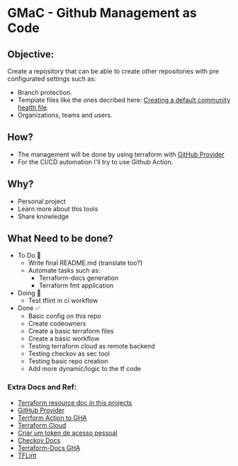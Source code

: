 # GMaC - Github Management as Code

## Objective:

Create a repository that can be able to create other repositories with pre configurated settings such as:
- Branch protection.
- Template files like the ones decribed here: [Creating a default community health file](https://docs.github.com/en/communities/setting-up-your-project-for-healthy-contributions/creating-a-default-community-health-file).
- Organizations, teams and users.

## How?

- The management will be done by using terraform with [GitHub Provider](https://registry.terraform.io/providers/integrations/github/latest/docs)
- For the CI/CD automation I'll try to use Github Action.

## Why?

- Personal project
- Learn more about this tools
- Share knowledge

## What Need to be done?

- To Do :triangular_flag_on_post:
    - Write final README.md (translate too?)
    - Automate tasks such as:
        - Terraform-docs generation
        - Terraform fmt application
- Doing :running:
    - Test tflint in ci workflow
- Done :white_check_mark:
    - Basic config on this repo
    - Create codeowners
    - Create a basic terraform files
    - Create a basic workflow
    - Testing terraform cloud as remote backend
    - Testing checkov as sec tool
    - Testing basic repo creation
    - Add more dynamic/logic to the tf code

### Extra Docs and Ref:
- [Terraform resource doc in this projects](terraform/docs/TERRAFORM-DOCS.md) 
- [GitHub Provider](https://registry.terraform.io/providers/integrations/github/latest/docs)
- [Terrform Action to GHA](https://github.com/hashicorp/setup-terraform)
- [Terraform Cloud](https://cloud.hashicorp.com/products/terraform)
- [Criar um token de acesso pessoal](https://docs.github.com/en/authentication/keeping-your-account-and-data-secure/creating-a-personal-access-token)
- [Checkov Docs](https://www.checkov.io/1.Welcome/Quick%20Start.html)
- [Terraform-Docs GHA](https://github.com/terraform-docs/gh-actions)
- [TFLint](https://github.com/terraform-linters/tflint)
